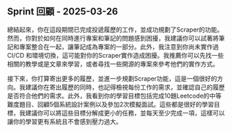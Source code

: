 ## Sprint 回顧 - 2025-03-26

總結起來，你在這段期間已完成投遞履歷的工作，並成功規劃了Scraper的功能。然而，你對於如何在同時進行專案和筆記的問題感到困擾，我建議你可以試著將筆記和專案整合在一起，讓筆記成為專案的一部分。此外，我注意到你尚未實作過 CI/CD 和環境切換，這可能對你的Scraper實作造成困擾。我推薦你可以先找一些相關的教學或是文章來學習，或者尋找一些開源的專案來參考他們的實作方式。

接下來，你打算寄出更多的履歷，並進一步規劃Scraper功能，這是一個很好的方向。我建議你在寄出履歷的同時，也記得檢視每份工作的需求，並確認自己的履歷是否符合他們的需求。此外，我看到你的學習目標包括完成10題Leetcode的中等難度題目、回顧5個系統設計案例以及參加2次模擬面試。這些都是很好的學習目標，我建議你可以將這些目標分解成更小的任務，並每天至少完成一項，這樣可以讓你的學習更有系統且不會感到壓力過大。
